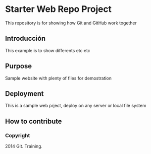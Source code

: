# Starter Web Repo Project

This repository is for showing how Git and GitHub work together

## Introducción

This example is to show differents etc etc

## Purpose

Sample website with plenty of files for demostration

## Deployment

This is a sample web prject, deploy on any server or local file system
## How to contribute

### Copyright

2014 Git. Training.